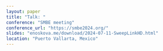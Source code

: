 ```yaml
---
layout: paper
title: "Talk: "
conference: "SMBE meeting"
conference_url: "https://smbe2024.org/"
slides: "enoskova.me/download/2024-07-11-SweepLinkHD.html"
location: "Puerto Vallarta, Mexico"
---
```

